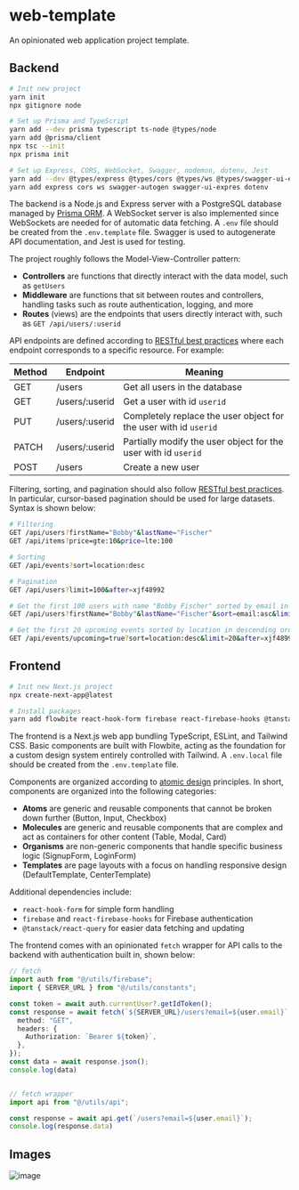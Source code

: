 # web-template
An opinionated web application project template.

## Backend
```bash
# Init new project
yarn init
npx gitignore node

# Set up Prisma and TypeScript
yarn add --dev prisma typescript ts-node @types/node
yarn add @prisma/client
npx tsc --init
npx prisma init

# Set up Express, CORS, WebSocket, Swagger, nodemon, dotenv, Jest
yarn add --dev @types/express @types/cors @types/ws @types/swagger-ui-express nodemon jest
yarn add express cors ws swagger-autogen swagger-ui-expres dotenv
```

The backend is a Node.js and Express server with a PostgreSQL database managed by [Prisma ORM](https://www.prisma.io/). A WebSocket server is also implemented since WebSockets are needed for of automatic data fetching. A `.env` file should be created from the `.env.template` file. Swagger is used to autogenerate API documentation, and Jest is used for testing.

The project roughly follows the Model-View-Controller pattern:
- **Controllers** are functions that directly interact with the data model, such as `getUsers`
- **Middleware** are functions that sit between routes and controllers, handling tasks such as route authentication, logging, and more
- **Routes** (views) are the endpoints that users directly interact with, such as `GET /api/users/:userid`

API endpoints are defined according to [RESTful best practices](https://learn.microsoft.com/en-us/azure/architecture/best-practices/api-design) where each endpoint corresponds to a specific resource. For example:

| Method | Endpoint | Meaning |
| --- | --- | --- |
| GET | /users | Get all users in the database |
| GET | /users/:userid | Get a user with id `userid` |
| PUT | /users/:userid | Completely replace the user object for the user with id `userid` |
| PATCH | /users/:userid | Partially modify the user object for the user with id `userid` |
| POST | /users | Create a new user |

Filtering, sorting, and pagination should also follow [RESTful best practices](https://www.moesif.com/blog/technical/api-design/REST-API-Design-Filtering-Sorting-and-Pagination/). In particular, cursor-based pagination should be used for large datasets. Syntax is shown below:
```bash
# Filtering
GET /api/users?firstName="Bobby"&lastName="Fischer"
GET /api/items?price=gte:10&price=lte:100

# Sorting
GET /api/events?sort=location:desc

# Pagination
GET /api/users?limit=100&after=xjf48992

# Get the first 100 users with name "Bobby Fischer" sorted by email in ascending order
GET /api/users?firstName="Bobby"&lastName="Fischer"&sort=email:asc&limit=100&after=xjf48992

# Get the first 20 upcoming events sorted by location in descending order
GET /api/events/upcoming=true?sort=location:desc&limit=20&after=xjf48992
```

## Frontend
```bash
# Init new Next.js project
npx create-next-app@latest

# Install packages
yarn add flowbite react-hook-form firebase react-firebase-hooks @tanstack/react-query
```

The frontend is a Next.js web app bundling TypeScript, ESLint, and Tailwind CSS. Basic components are built with Flowbite, acting as the foundation for a custom design system entirely controlled with Tailwind. A `.env.local` file should be created from the `.env.template` file.

Components are organized according to [atomic design](https://atomicdesign.bradfrost.com/chapter-2/) principles. In short, components are organized into the following categories:
- **Atoms** are generic and reusable components that cannot be broken down further (Button, Input, Checkbox)
- **Molecules** are generic and reusable components that are complex and act as containers for other content (Table, Modal, Card)
- **Organisms** are non-generic components that handle specific business logic (SignupForm, LoginForm)
- **Templates** are page layouts with a focus on handling responsive design (DefaultTemplate, CenterTemplate)

Additional dependencies include:
- `react-hook-form` for simple form handling
- `firebase` and `react-firebase-hooks` for Firebase authentication
- `@tanstack/react-query` for easier data fetching and updating

The frontend comes with an opinionated `fetch` wrapper for API calls to the backend with authentication built in, shown below:
```ts
// fetch
import auth from "@/utils/firebase";
import { SERVER_URL } from "@/utils/constants";

const token = await auth.currentUser?.getIdToken();
const response = await fetch(`${SERVER_URL}/users?email=${user.email}`, {
  method: "GET",
  headers: {
    Authorization: `Bearer ${token}`,
  },
});
const data = await response.json();
console.log(data)


// fetch wrapper
import api from "@/utils/api";

const response = await api.get(`/users?email=${user.email}`);
console.log(response.data)
```

## Images
![image](https://github.com/jasozh/web-template/assets/48730262/bebacbe8-8537-4114-b611-c91d5a2ed954)
